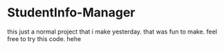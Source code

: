 # StudentInfo-Manager
this just a normal project that i make yesterday. that was fun to make. feel free to try this code. hehe
